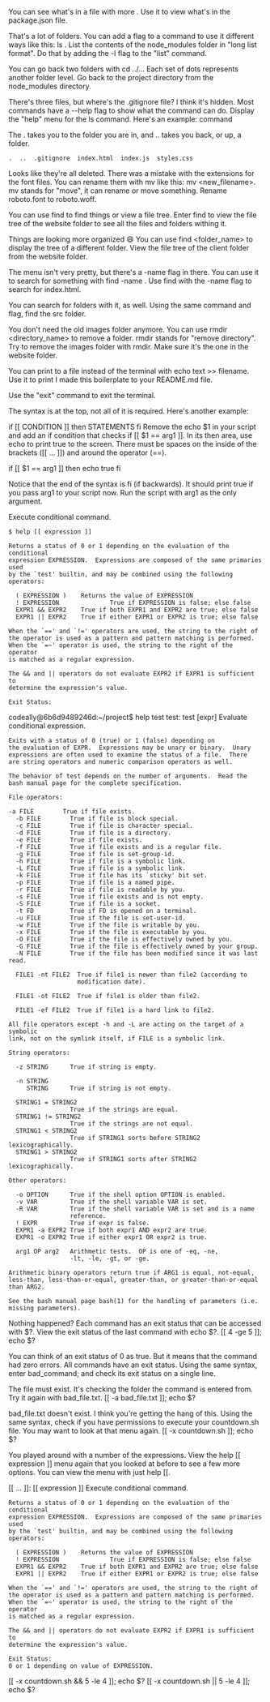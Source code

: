 You can see what's in a file with more <filename>. Use it to view what's in the package.json file.


That's a lot of folders. You can add a flag to a command to use it different ways like this: ls <flag>. List the contents of the node_modules folder in "long list format". Do that by adding the -l flag to the "list" command.

You can go back two folders with cd ../... Each set of dots represents another folder level. Go back to the project directory from the node_modules directory.


There's three files, but where's the .gitignore file? I think it's hidden. Most commands have a --help flag to show what the command can do. Display the "help" menu for the ls command. Here's an example: command <flag>



The . takes you to the folder you are in, and .. takes you back, or up, a folder. 
```
.  ..  .gitignore  index.html  index.js  styles.css
```



Looks like they're all deleted. There was a mistake with the extensions for the font files. You can rename them with mv like this: mv <filename> <new_filename>. mv stands for "move", it can rename or move something. Rename roboto.font to roboto.woff.


You can use find to find things or view a file tree. Enter find to view the file tree of the website folder to see all the files and folders withing it.

Things are looking more organized 😄 You can use find <folder_name> to display the tree of a different folder. View the file tree of the client folder from the website folder.

The menu isn't very pretty, but there's a -name flag in there. You can use it to search for something with find -name <filename>. Use find with the -name flag to search for index.html.

You can search for folders with it, as well. Using the same command and flag, find the src folder.

You don't need the old images folder anymore. You can use rmdir <directory_name> to remove a folder. rmdir stands for "remove directory". Try to remove the images folder with rmdir. Make sure it's the one in the website folder.

You can print to a file instead of the terminal with echo text >> filename. Use it to print I made this boilerplate to your README.md file.

Use the "exit" command to exit the terminal.






The syntax is at the top, not all of it is required. Here's another example:

if [[ CONDITION ]]
then
  STATEMENTS
fi
Remove the echo $1 in your script and add an if condition that checks if [[ $1 == arg1 ]]. In its then area, use echo to print true to the screen. There must be spaces on the inside of the brackets ([[ ... ]]) and around the operator (==).


if [[ $1 == arg1 ]]
then
 echo true
fi



Notice that the end of the syntax is fi (if backwards). It should print true if you pass arg1 to your script now. Run the script with arg1 as the only argument.

Execute conditional command.
    

    $ help [[ expression ]]

    Returns a status of 0 or 1 depending on the evaluation of the conditional
    expression EXPRESSION.  Expressions are composed of the same primaries used
    by the `test' builtin, and may be combined using the following operators:
    
      ( EXPRESSION )    Returns the value of EXPRESSION
      ! EXPRESSION              True if EXPRESSION is false; else false
      EXPR1 && EXPR2    True if both EXPR1 and EXPR2 are true; else false
      EXPR1 || EXPR2    True if either EXPR1 or EXPR2 is true; else false
    
    When the `==' and `!=' operators are used, the string to the right of
    the operator is used as a pattern and pattern matching is performed.
    When the `=~' operator is used, the string to the right of the operator
    is matched as a regular expression.
    
    The && and || operators do not evaluate EXPR2 if EXPR1 is sufficient to
    determine the expression's value.
    
    Exit Status:

codeally@6b6d9489246d:~/project$ help test
test: test [expr]
    Evaluate conditional expression.
    
    Exits with a status of 0 (true) or 1 (false) depending on
    the evaluation of EXPR.  Expressions may be unary or binary.  Unary
    expressions are often used to examine the status of a file.  There
    are string operators and numeric comparison operators as well.
    
    The behavior of test depends on the number of arguments.  Read the
    bash manual page for the complete specification.
    
    File operators:

    -a FILE        True if file exists.
      -b FILE        True if file is block special.
      -c FILE        True if file is character special.
      -d FILE        True if file is a directory.
      -e FILE        True if file exists.
      -f FILE        True if file exists and is a regular file.
      -g FILE        True if file is set-group-id.
      -h FILE        True if file is a symbolic link.
      -L FILE        True if file is a symbolic link.
      -k FILE        True if file has its `sticky' bit set.
      -p FILE        True if file is a named pipe.
      -r FILE        True if file is readable by you.
      -s FILE        True if file exists and is not empty.
      -S FILE        True if file is a socket.
      -t FD          True if FD is opened on a terminal.
      -u FILE        True if the file is set-user-id.
      -w FILE        True if the file is writable by you.
      -x FILE        True if the file is executable by you.
      -O FILE        True if the file is effectively owned by you.
      -G FILE        True if the file is effectively owned by your group.
      -N FILE        True if the file has been modified since it was last read.
    
      FILE1 -nt FILE2  True if file1 is newer than file2 (according to
                       modification date).
    
      FILE1 -ot FILE2  True if file1 is older than file2.
    
      FILE1 -ef FILE2  True if file1 is a hard link to file2.
    
    All file operators except -h and -L are acting on the target of a symbolic
    link, not on the symlink itself, if FILE is a symbolic link.
    
    String operators:
    
      -z STRING      True if string is empty.
    
      -n STRING
         STRING      True if string is not empty.
    
      STRING1 = STRING2
                     True if the strings are equal.
      STRING1 != STRING2
                     True if the strings are not equal.
      STRING1 < STRING2
                     True if STRING1 sorts before STRING2 lexicographically.
      STRING1 > STRING2
                     True if STRING1 sorts after STRING2 lexicographically.
    
    Other operators:
    
      -o OPTION      True if the shell option OPTION is enabled.
      -v VAR         True if the shell variable VAR is set.
      -R VAR         True if the shell variable VAR is set and is a name
                     reference.
      ! EXPR         True if expr is false.
      EXPR1 -a EXPR2 True if both expr1 AND expr2 are true.
      EXPR1 -o EXPR2 True if either expr1 OR expr2 is true.
    
      arg1 OP arg2   Arithmetic tests.  OP is one of -eq, -ne,
                     -lt, -le, -gt, or -ge.
    
    Arithmetic binary operators return true if ARG1 is equal, not-equal,
    less-than, less-than-or-equal, greater-than, or greater-than-or-equal
    than ARG2.
    
    See the bash manual page bash(1) for the handling of parameters (i.e.
    missing parameters).
    

Nothing happened? Each command has an exit status that can be accessed with $?. View the exit status of the last command with echo $?.
[[ 4 -ge 5 ]]; echo $?

You can think of an exit status of 0 as true. But it means that the command had zero errors. All commands have an exit status. Using the same syntax, enter bad_command; and check its exit status on a single line.



The file must exist. It's checking the folder the command is entered from. Try it again with bad_file.txt.
[[ -a bad_file.txt ]]; echo $?


bad_file.txt doesn't exist. I think you're getting the hang of this. Using the same syntax, check if you have permissions to execute your countdown.sh file. You may want to look at that menu again.
[[ -x countdown.sh ]]; echo $?



You played around with a number of the expressions. View the help [[ expression ]] menu again that you looked at before to see a few more options. You can view the menu with just help [[.

[[ ... ]]: [[ expression ]]
    Execute conditional command.
    
    Returns a status of 0 or 1 depending on the evaluation of the conditional
    expression EXPRESSION.  Expressions are composed of the same primaries used
    by the `test' builtin, and may be combined using the following operators:
    
      ( EXPRESSION )    Returns the value of EXPRESSION
      ! EXPRESSION              True if EXPRESSION is false; else false
      EXPR1 && EXPR2    True if both EXPR1 and EXPR2 are true; else false
      EXPR1 || EXPR2    True if either EXPR1 or EXPR2 is true; else false
    
    When the `==' and `!=' operators are used, the string to the right of
    the operator is used as a pattern and pattern matching is performed.
    When the `=~' operator is used, the string to the right of the operator
    is matched as a regular expression.
    
    The && and || operators do not evaluate EXPR2 if EXPR1 is sufficient to
    determine the expression's value.
    
    Exit Status:
    0 or 1 depending on value of EXPRESSION.

[[ -x countdown.sh && 5 -le 4 ]]; echo $?
[[ -x countdown.sh || 5 -le 4 ]]; echo $?